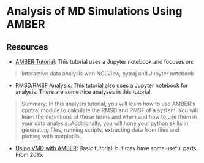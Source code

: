 # Analysis of MD Simulations Using AMBER

## Resources

- [AMBER Tutorial](https://ambermd.org/tutorials/analysis/tutorial_notebooks/nglview_notebook/index.html): This tutorial uses a Jupyter notebook and focuses on:

>Interactive data analysis with NGLView, pytraj and Jupyter notebook

- [RMSD/RMSF Analysis](https://ctlee.github.io/BioChemCoRe-2018/rmsd-rmsf/): This tutorial also uses a Jupyter notebook for analysis. There are some nice analyses in this tutorial.

>Summary: In this analysis tutorial, you will learn how to use AMBER's cpptraj module to calculate the RMSD and RMSF of a system. You will learn the definitions of these terms and when and how to use them in your data analysis. Additionally, you will hone your python skills in generating files, running scripts, extracting data from files and plotting with matplotlib.

- [Using VMD with AMBER](http://ambermd.org/tutorials/basic/tutorial2/): Basic tutorial, but may have some useful parts. From 2015.
